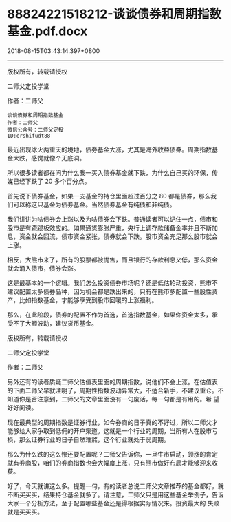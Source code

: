 # 88824221518212-谈谈债券和周期指数基金.pdf.docx

2018-08-15T03:43:14.397+0800

----

版权所有，转载请授权

二师父定投学堂

作者：二师父

	谈谈债券和周期指数基金   
	作者：二师父   
	微信公众号：二师父定投   
	ID:ershifudt88   
最近出现冰火两重天的境地，债券基金大涨，尤其是海外收益债券。周期指数基 金大跌，感觉就像个无底洞。 

所以很多读者都在问为什么我一买入债券基金就下跌，为什么自己买的环保，传 媒已经下跌了 20 多个百分点。 

首先说下债券基金，如果一支基金的持仓里面超过百分之 80 都是债券，那么我 们可以称这只基金为债券基金。当然债券基金有纯债和非纯债。 

我们讲讲为啥债券会上涨以及为啥债券会下跌。普通读者可以记住一点，债市和 股市是有跷跷板效应的。如果通货膨胀严重，央行上调存款储备金率并且不断加 息，资金就会回流，债市资金紧张，债券就会下跌。股市资金充足那么股市就会 上涨。 

相反，大熊市来了，所有的股票都被抛售，而且银行的存款利息又低，那么资金 就会涌入债市，债券会涨。 

这是最基本的一个逻辑。我们怎么投资债券市场呢？还是低估轮动投资，熊市不 建议配置太多债券品种，因为机会都是跌出来的，只有在熊市多配置一些股性资 产，比如指数基金，才能够享受到股市回暖的上涨福利。 

那么，在此阶段，债券的配置不作为首选，首选指数基金，如果你资金太多，承 受不了大额波动，建议货币基金。 

版权所有，转载请授权

二师父定投学堂

作者：二师父

另外还有的读者质疑二师父估值表里面的周期指数，说他们不会上涨。在估值表 的下面二师父早就注明了，周期性指数波动异常大，不适合新手，不建议重仓。不知道你是否注意到，二师父的文章里面没有一句废话，每一句都是有用的。希 望好好阅读。 

现在最典型的周期指数是证券行业，如今券商的日子真的不好过，所以二师父才 能够给大家争取到低佣的开户渠道。这就是一个行业的周期，当所有人在股市亏 损，那么证券行业的日子自然难熬，这个行业就处于弱周期。 

那么为什么跌的这么惨还要配置呢？二师父告诉你，一旦牛市启动，领涨的肯定 就有券商股，咱们的券商指数也会大幅度上涨，只有熊市做好布局才能够迎来收 获。 

好了，今天就讲这么多。提醒一句，有的读者总说二师父文章推荐的基金都好，就不断买买买，结果持仓基金就多了。请注意，二师父只是用这些基金举例子，告诉大家一个分析方法，至于配置哪些基金还是得根据实际情况来。投资最大的 失败就是买买买。 


